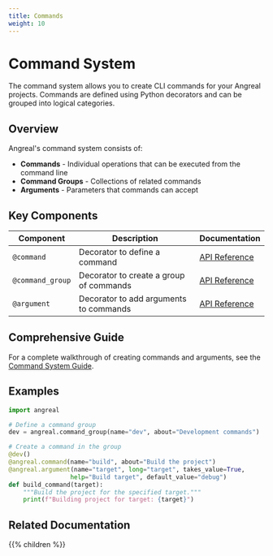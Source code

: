 ```yaml
---
title: Commands
weight: 10
---
```


# Command System

The command system allows you to create CLI commands for your Angreal projects. Commands are defined using Python decorators and can be grouped into logical categories.

## Overview

Angreal's command system consists of:

- **Commands** - Individual operations that can be executed from the command line
- **Command Groups** - Collections of related commands
- **Arguments** - Parameters that commands can accept

## Key Components

| Component | Description | Documentation |
|-----------|-------------|---------------|
| `@command` | Decorator to define a command | [API Reference](command_decorator) |
| `@command_group` | Decorator to create a group of commands | [API Reference](command_group) |
| `@argument` | Decorator to add arguments to commands | [API Reference](argument_decorator) |

## Comprehensive Guide

For a complete walkthrough of creating commands and arguments, see the [Command System Guide](commands_guide).

## Examples

```python
import angreal

# Define a command group
dev = angreal.command_group(name="dev", about="Development commands")

# Create a command in the group
@dev()
@angreal.command(name="build", about="Build the project")
@angreal.argument(name="target", long="target", takes_value=True, 
                 help="Build target", default_value="debug")
def build_command(target):
    """Build the project for the specified target."""
    print(f"Building project for target: {target}")
```

## Related Documentation

{{% children %}}